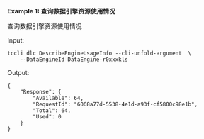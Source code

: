 **Example 1: 查询数据引擎资源使用情况**

查询数据引擎资源使用情况

Input: 

```
tccli dlc DescribeEngineUsageInfo --cli-unfold-argument  \
    --DataEngineId DataEngine-r0xxxkls
```

Output: 
```
{
    "Response": {
        "Available": 64,
        "RequestId": "6068a77d-5538-4e1d-a93f-cf5800c98e1b",
        "Total": 64,
        "Used": 0
    }
}
```

